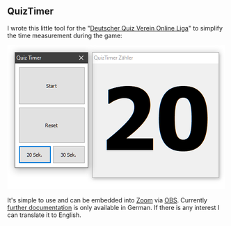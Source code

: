 ﻿## QuizTimer
I wrote this little tool for the "[Deutscher Quiz Verein Online Liga](https://www.quizverein.de/dqv-online-liga)" to simplify the time measurement during the game: 

![](https://raw.githubusercontent.com/Latz/QuizTimer/master/screenshots/QuizTimer.png?token=AAE2WKUVM7BJRLPJUKFL3VDAFZ3VG)

It's simple to use and can be embedded into [Zoom](https://zoom.us/) via [OBS](https://obsproject.com/). Currently [further documentation](https://elektroelch.de/quizTimer/) is only available in German. If there is any interest I can translate it to English.
